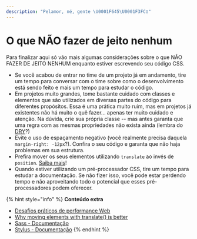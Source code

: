 ```yaml
---
description: "Pelamor, né, gente \U0001F645\U0001F3FC‍♀️"
---
```


# O que NÃO fazer de jeito nenhum

Para finalizar aqui só vão mais algumas considerações sobre o que NÃO FAZER DE JEITO NENHUM enquanto estiver escrevendo seu código CSS.

* Se você acabou de entrar no time de um projeto já em andamento, tire um tempo para conversar com o time sobre como o desenvolvimento está sendo feito e mais um tempo para estudar o código.
* Em projetos muito grandes, tome bastante cuidado com classes e elementos que são utilizados em diversas partes do código para diferentes propósitos. Essa é uma prática muito ruim, mas em projetos já existentes não há muito o quê fazer... apenas ter muito cuidado e atenção. Na dúvida, crie sua própria classe -- mas antes garanta que uma regra com as mesmas propriedades não exista ainda \(lembra do [DRY](../guia-de-boas/seguindo-alguns-padroes.md#dry-dont-repeat-yourself)?\)
* Evite o uso de espaçamento negativo \(você realmente precisa daquela `margin-right: -12px`?\). Confira o seu código e garanta que não haja problemas em sua estrutura.
* Prefira mover os seus elementos utilizando `translate` ao invés de `position`. [Saiba mais](https://www.paulirish.com/2012/why-moving-elements-with-translate-is-better-than-posabs-topleft/)!
* Quando estiver utilizando um pré-processador CSS, tire um tempo para estudar a documentação. Se não fizer isso, você pode estar perdendo tempo e não aproveitando todo o potencial que esses pré-processadores podem oferecer.

{% hint style="info" %}
**Conteúdo extra**

* [Desafios práticos de performance Web](https://www.youtube.com/watch?v=EMCBd3kw4zs)
* [Why moving elements with translate\(\) is better](https://www.paulirish.com/2012/why-moving-elements-with-translate-is-better-than-posabs-topleft/)
* [Sass - Documentação](https://sass-lang.com/documentation/file.SASS_REFERENCE.html)
* [Stylus - Documentação](http://stylus-lang.com)
{% endhint %}


